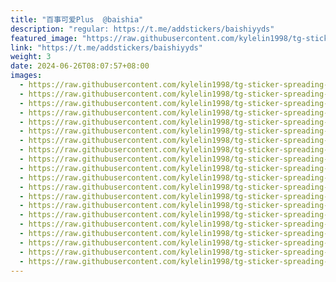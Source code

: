 ```yaml
---
title: "百事可爱Plus  @baishia"
description: "regular: https://t.me/addstickers/baishiyyds"
featured_image: "https://raw.githubusercontent.com/kylelin1998/tg-sticker-spreading-worldwide-images/main/img/eea460e2-1269-4c99-9229-259c80bbf86c.jpg"
link: "https://t.me/addstickers/baishiyyds"
weight: 3
date: 2024-06-26T08:07:57+08:00
images:
  - https://raw.githubusercontent.com/kylelin1998/tg-sticker-spreading-worldwide-images/main/img/eea460e2-1269-4c99-9229-259c80bbf86c.jpg
  - https://raw.githubusercontent.com/kylelin1998/tg-sticker-spreading-worldwide-images/main/img/2497a24d-aa50-4e33-abea-050faf897275.jpg
  - https://raw.githubusercontent.com/kylelin1998/tg-sticker-spreading-worldwide-images/main/img/52ca88ce-e551-4852-9be6-16349631890f.jpg
  - https://raw.githubusercontent.com/kylelin1998/tg-sticker-spreading-worldwide-images/main/img/961f4d54-3d85-4064-a469-d4a4072f96a8.jpg
  - https://raw.githubusercontent.com/kylelin1998/tg-sticker-spreading-worldwide-images/main/img/e2b22814-abed-48f8-91b1-0c1c0e4724c9.jpg
  - https://raw.githubusercontent.com/kylelin1998/tg-sticker-spreading-worldwide-images/main/img/ed86743b-782e-4b66-a4b8-4d8aabdd6306.jpg
  - https://raw.githubusercontent.com/kylelin1998/tg-sticker-spreading-worldwide-images/main/img/bfb211ec-524f-4845-aaef-35fe1a27a400.jpg
  - https://raw.githubusercontent.com/kylelin1998/tg-sticker-spreading-worldwide-images/main/img/5d4489ca-161c-44f8-ba33-09a249f8723c.jpg
  - https://raw.githubusercontent.com/kylelin1998/tg-sticker-spreading-worldwide-images/main/img/b787d1b3-1c90-4d31-a01b-5ff4e51ad342.jpg
  - https://raw.githubusercontent.com/kylelin1998/tg-sticker-spreading-worldwide-images/main/img/6a4add57-4cf7-4e77-b350-7be9e04cc781.jpg
  - https://raw.githubusercontent.com/kylelin1998/tg-sticker-spreading-worldwide-images/main/img/17d10c71-58ea-466d-a1d4-b7c76f958ffe.jpg
  - https://raw.githubusercontent.com/kylelin1998/tg-sticker-spreading-worldwide-images/main/img/8ad5c81f-6744-4934-a3ba-5ff658e3962f.jpg
  - https://raw.githubusercontent.com/kylelin1998/tg-sticker-spreading-worldwide-images/main/img/062b72b9-2037-46df-983b-cb96f83e3412.jpg
  - https://raw.githubusercontent.com/kylelin1998/tg-sticker-spreading-worldwide-images/main/img/44d363d6-1eb3-49d0-81cf-b4ed72d0c603.jpg
  - https://raw.githubusercontent.com/kylelin1998/tg-sticker-spreading-worldwide-images/main/img/6d6a2fea-8be4-4aa2-b978-c7e6ef469bba.jpg
  - https://raw.githubusercontent.com/kylelin1998/tg-sticker-spreading-worldwide-images/main/img/c8d467ef-5a26-4e07-b84f-f9a74644cbb8.jpg
  - https://raw.githubusercontent.com/kylelin1998/tg-sticker-spreading-worldwide-images/main/img/61d82036-bee7-45a3-8d1e-e4f333a10b0b.jpg
  - https://raw.githubusercontent.com/kylelin1998/tg-sticker-spreading-worldwide-images/main/img/35664124-a246-4990-9780-40aa5155d092.jpg
  - https://raw.githubusercontent.com/kylelin1998/tg-sticker-spreading-worldwide-images/main/img/c3c7b8af-7258-4115-ae76-a259b7cd3712.jpg
  - https://raw.githubusercontent.com/kylelin1998/tg-sticker-spreading-worldwide-images/main/img/8416f0e3-efa3-498b-8efb-dd839c13947f.jpg
---
```

